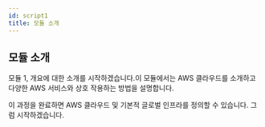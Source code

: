 ```yaml
---
id: script1
title: 모듈 소개
---
```


## 모듈 소개

모듈 1, 개요에 대한 소개를 시작하겠습니다.이 모듈에서는 AWS 클라우드를 소개하고 다양한 AWS 서비스와 상호 
작용하는 방법을 설명합니다.

이 과정을 완료하면 AWS 클라우드 및 기본적 글로벌 인프라를 정의할 수 있습니다. 그럼 시작하겠습니다.
